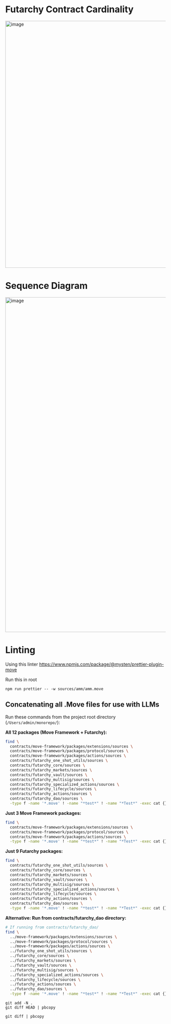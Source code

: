 # Futarchy Contract Cardinality

<img width="773" alt="image" src="https://github.com/user-attachments/assets/099f2353-a3d0-40f5-a850-c2eb3c7717e4" />


# Sequence Diagram

<img width="1048" alt="image" src="https://github.com/user-attachments/assets/707f7a38-9fce-4a98-a6af-1edd4621cd39" />


# Linting

Using this linter https://www.npmjs.com/package/@mysten/prettier-plugin-move

Run this in root
```
npm run prettier -- -w sources/amm/amm.move  
```

## Concatenating all .Move files for use with LLMs

Run these commands from the project root directory (`/Users/admin/monorepo/`):

**All 12 packages (Move Framework + Futarchy):**
```bash
find \
  contracts/move-framework/packages/extensions/sources \
  contracts/move-framework/packages/protocol/sources \
  contracts/move-framework/packages/actions/sources \
  contracts/futarchy_one_shot_utils/sources \
  contracts/futarchy_core/sources \
  contracts/futarchy_markets/sources \
  contracts/futarchy_vault/sources \
  contracts/futarchy_multisig/sources \
  contracts/futarchy_specialized_actions/sources \
  contracts/futarchy_lifecycle/sources \
  contracts/futarchy_actions/sources \
  contracts/futarchy_dao/sources \
  -type f -name '*.move' ! -name "*test*" ! -name "*Test*" -exec cat {} + > all_12_packages.txt
```

**Just 3 Move Framework packages:**
```bash
find \
  contracts/move-framework/packages/extensions/sources \
  contracts/move-framework/packages/protocol/sources \
  contracts/move-framework/packages/actions/sources \
  -type f -name '*.move' ! -name "*test*" ! -name "*Test*" -exec cat {} + > move_framework_only.txt
```

**Just 9 Futarchy packages:**
```bash
find \
  contracts/futarchy_one_shot_utils/sources \
  contracts/futarchy_core/sources \
  contracts/futarchy_markets/sources \
  contracts/futarchy_vault/sources \
  contracts/futarchy_multisig/sources \
  contracts/futarchy_specialized_actions/sources \
  contracts/futarchy_lifecycle/sources \
  contracts/futarchy_actions/sources \
  contracts/futarchy_dao/sources \
  -type f -name '*.move' ! -name "*test*" ! -name "*Test*" -exec cat {} + > futarchy_9_packages.txt
```

**Alternative: Run from contracts/futarchy_dao directory:**
```bash
# If running from contracts/futarchy_dao/
find \
  ../move-framework/packages/extensions/sources \
  ../move-framework/packages/protocol/sources \
  ../move-framework/packages/actions/sources \
  ../futarchy_one_shot_utils/sources \
  ../futarchy_core/sources \
  ../futarchy_markets/sources \
  ../futarchy_vault/sources \
  ../futarchy_multisig/sources \
  ../futarchy_specialized_actions/sources \
  ../futarchy_lifecycle/sources \
  ../futarchy_actions/sources \
  ../futarchy_dao/sources \
  -type f -name '*.move' ! -name "*test*" ! -name "*Test*" -exec cat {} + > ../../all_12_packages.txt
```

```
git add -N .
git diff HEAD | pbcopy
```


```
git diff | pbcopy
```